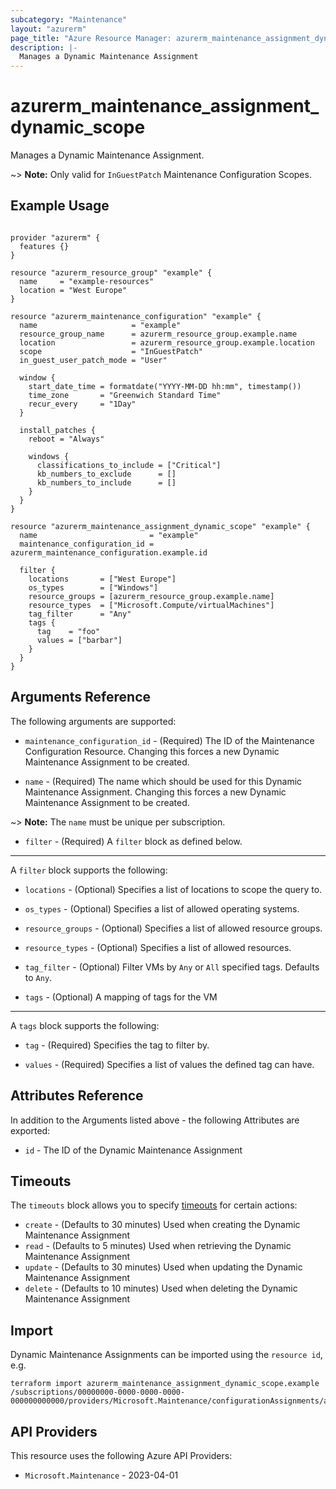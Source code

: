 ```yaml
---
subcategory: "Maintenance"
layout: "azurerm"
page_title: "Azure Resource Manager: azurerm_maintenance_assignment_dynamic_scope"
description: |-
  Manages a Dynamic Maintenance Assignment
---
```


# azurerm_maintenance_assignment_dynamic_scope

Manages a Dynamic Maintenance Assignment.

~> **Note:** Only valid for `InGuestPatch` Maintenance Configuration Scopes.

## Example Usage

```hcl

provider "azurerm" {
  features {}
}

resource "azurerm_resource_group" "example" {
  name     = "example-resources"
  location = "West Europe"
}

resource "azurerm_maintenance_configuration" "example" {
  name                     = "example"
  resource_group_name      = azurerm_resource_group.example.name
  location                 = azurerm_resource_group.example.location
  scope                    = "InGuestPatch"
  in_guest_user_patch_mode = "User"

  window {
    start_date_time = formatdate("YYYY-MM-DD hh:mm", timestamp())
    time_zone       = "Greenwich Standard Time"
    recur_every     = "1Day"
  }

  install_patches {
    reboot = "Always"

    windows {
      classifications_to_include = ["Critical"]
      kb_numbers_to_exclude      = []
      kb_numbers_to_include      = []
    }
  }
}

resource "azurerm_maintenance_assignment_dynamic_scope" "example" {
  name                         = "example"
  maintenance_configuration_id = azurerm_maintenance_configuration.example.id

  filter {
    locations       = ["West Europe"]
    os_types        = ["Windows"]
    resource_groups = [azurerm_resource_group.example.name]
    resource_types  = ["Microsoft.Compute/virtualMachines"]
    tag_filter      = "Any"
    tags {
      tag    = "foo"
      values = ["barbar"]
    }
  }
}
```

## Arguments Reference

The following arguments are supported:

* `maintenance_configuration_id` - (Required) The ID of the Maintenance Configuration Resource. Changing this forces a new Dynamic Maintenance Assignment to be created.

* `name` - (Required) The name which should be used for this Dynamic Maintenance Assignment. Changing this forces a new Dynamic Maintenance Assignment to be created.

~> **Note:** The `name` must be unique per subscription.

* `filter` - (Required) A `filter` block as defined below.

---

A `filter` block supports the following:

* `locations` - (Optional) Specifies a list of locations to scope the query to.

* `os_types` - (Optional) Specifies a list of allowed operating systems.

* `resource_groups` - (Optional) Specifies a list of allowed resource groups.

* `resource_types` - (Optional) Specifies a list of allowed resources.

* `tag_filter` - (Optional) Filter VMs by `Any` or `All` specified tags. Defaults to `Any`.

* `tags` - (Optional) A mapping of tags for the VM

---

A `tags` block supports the following:

* `tag` - (Required) Specifies the tag to filter by.

* `values` - (Required) Specifies a list of values the defined tag can have.

## Attributes Reference

In addition to the Arguments listed above - the following Attributes are exported: 

* `id` - The ID of the Dynamic Maintenance Assignment

## Timeouts

The `timeouts` block allows you to specify [timeouts](https://developer.hashicorp.com/terraform/language/resources/configure#define-operation-timeouts) for certain actions:

* `create` - (Defaults to 30 minutes) Used when creating the Dynamic Maintenance Assignment
* `read` - (Defaults to 5 minutes) Used when retrieving the Dynamic Maintenance Assignment
* `update` - (Defaults to 30 minutes) Used when updating the Dynamic Maintenance Assignment
* `delete` - (Defaults to 10 minutes) Used when deleting the Dynamic Maintenance Assignment

## Import

Dynamic Maintenance Assignments can be imported using the `resource id`, e.g.

```shell
terraform import azurerm_maintenance_assignment_dynamic_scope.example /subscriptions/00000000-0000-0000-0000-000000000000/providers/Microsoft.Maintenance/configurationAssignments/assignmentName
```

## API Providers
<!-- This section is generated, changes will be overwritten -->
This resource uses the following Azure API Providers:

* `Microsoft.Maintenance` - 2023-04-01

